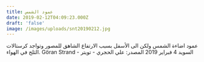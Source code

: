 ```yaml
---
title: عمود الشمس
date: 2019-02-12T04:09:23.000Z
draft: 'false'
image: /images/uploads/snt20190212.jpg
---
```


عمود اضاءة الشمس ولكن الى الأسفل بسبب الارتفاع الشاهق للمصور وتواجد كرستالات الثلج في الهواء.
Göran Strand - السويد
4 فبراير 2019
المصدر: علي الحجري - تويتر
